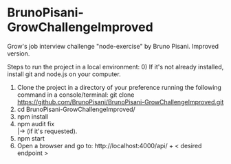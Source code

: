 # BrunoPisani-GrowChallengeImproved
Grow's job interview challenge "node-exercise" by Bruno Pisani. Improved version.

Steps to run the project in a local environment:
0) If it's not already installed, install git and node.js on your computer.
1) Clone the project in a directory of your preference running the following command in a console/terminal:
   git clone https://github.com/BrunoPisani/BrunoPisani-GrowChallengeImproved.git
2) cd BrunoPisani-GrowChallengeImproved/
3) npm install
4) npm audit fix  
   |-> (if it's requested).
5) npm start
6) Open a browser and go to:
   http://localhost:4000/api/ + < desired endpoint >